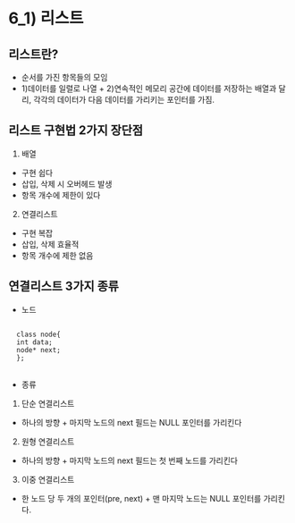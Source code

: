 6_1) 리스트
=========

## 리스트란?
* 순서를 가진 항목들의 모임
* 1)데이터를 일렬로 나열 + 2)연속적인 메모리 공간에 데이터를 저장하는 배열과 달리, 각각의 데이터가 
다음 데이터를 가리키는 포인터를 가짐.

## 리스트 구현법 2가지 장단점
1. 배열
- 구현 쉽다
- 삽입, 삭제 시 오버헤드 발생
- 항목 개수에 제한이 있다

2. 연결리스트
- 구현 복잡
- 삽입, 삭제 효율적
- 항목 개수에 제한 없음

## 연결리스트 3가지 종류
- 노드
<pre>
<code>
  class node{
  int data;
  node* next;
  };
</code>
</pre>

- 종류
1. 단순 연결리스트
  - 하나의 방향 + 마지막 노드의 next 필드는 NULL 포인터를 가리킨다
2. 원형 연결리스트
  - 하나의 방향 + 마지막 노드의 next 필드는 첫 번째 노드를 가리킨다
3. 이중 연결리스트
  - 한 노드 당 두 개의 포인터(pre, next) + 맨 마지막 노드는 NULL 포인터를 가리킨다.
